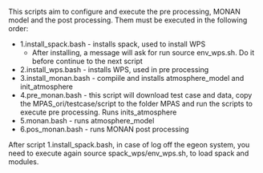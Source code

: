 This scripts aim to configure and execute the pre processing, MONAN model and the post processing. Them must be executed in the following order:

- 1.install_spack.bash - installs spack, used to install WPS
  - After installing, a message will ask for run source env_wps.sh. Do it before continue to the next script
- 2.install_wps.bash   - installs WPS, used in pre processing
- 3.install_monan.bash - compiile and installs atmosphere_model and init_atmosphere
- 4.pre_monan.bash     - this script will download test case and data, copy the MPAS_ori/testcase/script to the folder MPAS and run the scripts to execute pre processing. Runs inits_atmosphere
- 5.monan.bash         - runs atmosphere_model
- 6.pos_monan.bash     - runs MONAN post processing

After script 1.install_spack.bash, in case of log off the egeon system, you need to execute again source spack_wps/env_wps.sh, to load spack and modules.

